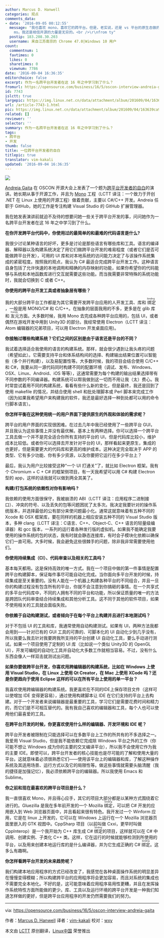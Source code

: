 ```yaml
---
author: Marcus D. Hanwell
categories: 观点
comments_data:
- date: '2016-09-05 00:12:55'
  message: "我也喜欢 mono，喜欢它的跨平台。但是，老实说，还是 vs 平台的原生态做的比较好，什么库文件都不缺。也许 ms 这么做是把很多人惯坏了，这也造成了很多人离不开
    ms。我还是相信开源的力量是无穷的。<br />\r\nfrom ty"
  postip: 183.208.30.203
  username: 来自江苏南京的 Chrome 47.0|Windows 10 用户
count:
  commentnum: 1
  favtimes: 0
  likes: 0
  sharetimes: 0
  viewnum: 7786
date: '2016-09-04 16:36:35'
editorchoice: false
excerpt: 作为一名跨平台开发者在这 16 年之中学习到了什么？
fromurl: https://opensource.com/business/16/5/oscon-interview-andreia-gaita
id: 7743
islctt: true
largepic: https://img.linux.net.cn/data/attachment/album/201609/04/163639ca95vykc2yf8zffu.png
url: /article-7743-1.html
pic: https://img.linux.net.cn/data/attachment/album/201609/04/163639ca95vykc2yf8zffu.png.thumb.jpg
related: []
reviewer: ''
selector: ''
summary: 作为一名跨平台开发者在这 16 年之中学习到了什么？
tags:
- 跨平台
- 开发
thumb: false
title: 一位跨平台开发者的自白
titlepic: true
translator: vim-kakali
updated: '2016-09-04 16:36:35'
---
```


![](/data/attachment/album/201609/04/163639ca95vykc2yf8zffu.png)


[Andreia Gaita](https://twitter.com/sh4na) 在 OSCON 开源大会上发表了一个题为[跨平台开发者的自白](http://conferences.oreilly.com/oscon/open-source-us/public/schedule/detail/48702)的演讲。她长期从事于开源工作，并且为 [Mono](http://www.mono-project.com/) 工程（LCTT 译注：一个致力于开创 .NET 在 Linux 上使用的开源工程）做着贡献，主要以 C#/C++ 开发。Andreia 任职于 GitHub，她的工作是专注构建 Visual Studio 的 GitHub 扩展管理器。


我在她发表演讲前就迫不及待的想要问她一些关于跨平台开发的事，问问她作为一名跨平台开发者在这 16 年之中学习到了什么。


**在你开发跨平台代码中，你使用过的最简单的和最难的代码语言是什么?**


我很少讨论某种语言的好坏，更多是讨论是那些语言有哪些库和工具。语言的编译器、解释器以及构建系统决定了用它们做跨平台开发的难易程度（或者它们是否可能做跨平台开发），可用的 UI 库和对本地系统的访问能力决定了与该操作系统集成的紧密程度。按照我的观点，我认为 C# 最适合完成跨平台开发工作。这种语言自身包括了允许快速的本地调用和精确的内存映射的功能，如果你希望你的代码能够与系统和本地函数库进行交互就需要这些功能。而当我需要非常特殊的系统功能时，我就会切换到 C 或者 C++。


**你使用的跨平台开发工具或者抽象层有哪些？**


我的大部分跨平台工作都是为其它需要开发跨平台应用的人开发工具、库和<ruby> 绑定 <rp>  （ </rp> <rt>  binding </rt> <rp>  ） </rp></ruby>，一般是用 MONO/C# 和 C/C++。在抽象的层面我用的不多，更多是在 glib 库和<ruby> 友元 <rp>  （ </rp> <rt>  friends </rt> <rp>  ） </rp></ruby>方面。大多数时候，我用 Mono 去完成各种跨平台应用的，包括 UI，或者偶然在游戏开发中用到 Unity3D 的部分。我经常使用 Electron（LCTT 译注：Atom 编辑器的兄弟项目，可以用 Electron 开发桌面应用)。


**你接触过哪些构建系统？它们之间的区别是由于语言还是平台的不同？**


我试着选择适合我使用的语言的构建系统。那样，就会很少遇到让我头疼的问题（希望如此）。它需要支持平台和体系结构间的选择、构建输出结果位置可以智能些（多个并行构建），以及易配置性等。大多数时候，我的项目会结合使用 C/C++ 和 C#，我要从同一源代码同时构建不同的配置环境（调试、发布、Windows、OSX、Linux、Android、iOS 等等），这通常需要为每个构建的输出结果选择带有不同参数的不同编译器。构建系统可以帮我做到这一切而不用让我（太）费心。我时常尝试着用不同的构建系统，看看有些什么新的变化，但是最终，我还是回到了使用 makefile 的情况，并结合使用 shell 和批处理脚本或 Perl 脚本来完成工作（因为如果我希望用户来构建我的软件，我还是最好选择一种到处都可以用的命令行脚本语言）。


**你怎样平衡在这种使用统一的用户界面下提供原生的外观和体验的需求呢？**


跨平台的用户界面的实现很困难。在过去几年中我已经使用了一些跨平台 GUI，并且我认为这些事情上并没有最优解。基本上有两种选择。你可以选择一个跨平台工具去做一个并不是完全适合你所有支持的平台的 UI，但是代码库比较小，维护成本比较低。或者你可以选择去开发针对平台的 UI，那样看起来更原生，集成的也更好，但是需要更大的代码库和更高的维护成本。这种决定完全取决于 APP 的类型、它有多少功能、你有多少资源，以及你要把它运行在多少平台上？


最后，我认为用户比较接受这种“一个 UI 打通关”了，就比如 Electron 框架。我有个 Chromium + C + C# 的框架侧项目，有一天我希望可以用 C# 构建 Electron 型的 app，这样的话我就可以做到两全其美了。


**构建/打包系统的依赖性对你有影响吗 ?**


我依赖的使用方面很保守，我被崩溃的 ABI（LCTT 译注：应用程序二进制接口）、冲突的符号、以及丢失的包等问题困扰了太多次。我决定我要针对的操作系统版本，并选择最低的公有部分来使问题最小化。通常这就意味着有五种不同的 Xcode 和 OSX 框架库，要在同样的机器上相应安装五种不同的 Visual Studio 版本，多种 clang（LCTT 译注：C语言、C++、Object-C、C++ 语言的轻量级编译器）和 gcc 版本，一系列的运行着各种发行版的虚拟机。如果我不能确定我要使用的操作系统的包的状态，我有时就会静态连接库，有时会子模块化依赖以确保它们一直可用。大多时候，我会避免这些很棘手的问题，除非我非常需要使用他们。


**你使用持续集成（CI）、代码审查以及相关的工具吗？**


基本每天都用。这是保持高效的唯一方式。我在一个项目中做的第一件事情是配置跨平台构建脚本，保证每件事尽可能自动化完成。当你面向多平台开发的时候，持续集成是至关重要的。没有人能在一个机器上构建各种平台的不同组合，并且一旦你的构建过程没有包含所有的平台，你就不会注意到你搞砸的事情。在一个共享式的多平台代码库中，不同的人拥有不同的平台和功能，所以保证质量的唯一的方法是跨团队代码审查结合持续集成和其他分析工具。这不同于其他的软件项目，如果不使用相关的工具就会面临失败。


**你依赖于自动构建测试，或者倾向于在每个平台上构建并且进行本地测试吗？**


对于不包括 UI 的工具和库，我通常使用自动构建测试。如果有 UI，两种方法我都会用到——针对已有的 GUI 工具的可靠的、可脚本化的 UI 自动化少到几乎没有，所以我要么我去针对我要跨我所支持的平台创建 UI 自动化工具，要么手动进行测试。如果一个项目使用了定制的 UI 库（比如说一个类似 Unity3D 的 OpenGL UI），开发可编程的自动化工具并自动化大多数工作就相当容易。不过，没有什么东西会像人一样双击就测试出问题。


**如果你要做跨平台开发，你喜欢用跨编辑器的构建系统，比如在 Windows 上使用 Visual Studio，在 Linux 上使用 Qt Creator，在 Mac 上使用 XCode 吗？还是你更趋向于使用 Eclipse 这样的可以在所有平台上使用的单一平台？**


我喜欢使用跨编辑器的构建系统。我更喜欢在不同的IDE上保存项目文件（这样可以使增加 IDE 变得更容易），通过使用构建脚本让 IDE 在它们支持的平台上去构建。对于一个开发者来说编辑器是最重要的工具，学习它们是需要花费时间和精力的，而它们是不可相互替代的。我有我自己喜欢的编辑器和工具，每个人也可以使用他们最喜爱的工具。


**在跨平台开发的时候，你更喜欢使用什么样的编辑器、开发环境和 IDE 呢？**


跨平台开发者被限制在只能选择可以在多数平台上工作的所共有的不多选择之一。我爱用 Visual Studio，但是我不能依赖它完成除 Windows 平台之外的工作（你可能不想让 Windows 成为你的主要的交叉编译平台），所以我不会使用它作为我的主要 IDE。即使可以，跨平台开发者的核心技能也是尽可能的了解和使用大量的平台。这就意味着必须很熟悉它们——使用该平台上的编辑器和库，了解这种操作系统及其适用场景、运行方式以及它的局限性等。做这些事情就需要头脑清醒（我的捷径是加强记忆），我必须依赖跨平台的编辑器。所以我使用 Emacs 和 Sublime。


**你之前和现在最喜欢的跨平台项目是什么？**


我一直很喜欢 Mono，并且得心应手，其它的项目大部分都是以某种方式围绕着它进行的。Gluezilla 是我在多年前开发的一个 Mozilla <ruby> 绑定 <rp>  （ </rp> <rt>  binding </rt> <rp>  ） </rp></ruby>，可以把 C# 开发的应用嵌入到 Web 浏览器页面中，并且看起来很有特色。我开发过一个 Winform 应用，它是在 linux 上开发的，它可以在 Windows 上运行在一个 Mozilla 浏览器页面里嵌入的 GTK 视图中。CppSharp 项目（以前叫做 Cxxi，更早时叫做 CppInterop）是一个我开始为 C++ 库生成 C# <ruby> 绑定 <rp>  （ </rp> <rt>  binding </rt> <rp>  ） </rp></ruby>的项目，这样就可以在 C# 中调用、创建实例、子类化 C++ 类。这样，它在运行的时候就能够检测到所使用的平台，以及用来创建本地运行库的是什么编译器，并为它生成正确的 C# <ruby> 绑定 <rp>  （ </rp> <rt>  binding </rt> <rp>  ） </rp></ruby>。这多么有趣啊。


**你怎样看跨平台开发的未来趋势呢？**


我们构建本地应用程序的方式已经改变了，我感觉在各种桌面操作系统的明显差异在慢慢变得模糊；所以构建跨平台的应用程序将会更加容易，而且对系统的集成也不需要完全本地化。不好的是，这可能意味着应用程序易用性更糟，并且在发挥操作系统特性方面所能做的更少。库、工具以及运行环境的跨平台开发是一种我们知道怎样做的更好，但是跨平台应用程序的开发仍然需要我们的努力。




---


via: <https://opensource.com/business/16/5/oscon-interview-andreia-gaita>


作者：[Marcus D. Hanwell](https://opensource.com/users/mhanwell)  译者：[vim-kakali](https://github.com/vim-kakali) 校对：[wxy](https://github.com/wxy)


本文由 [LCTT](https://github.com/LCTT/TranslateProject) 原创翻译，[Linux中国](https://linux.cn/) 荣誉推出